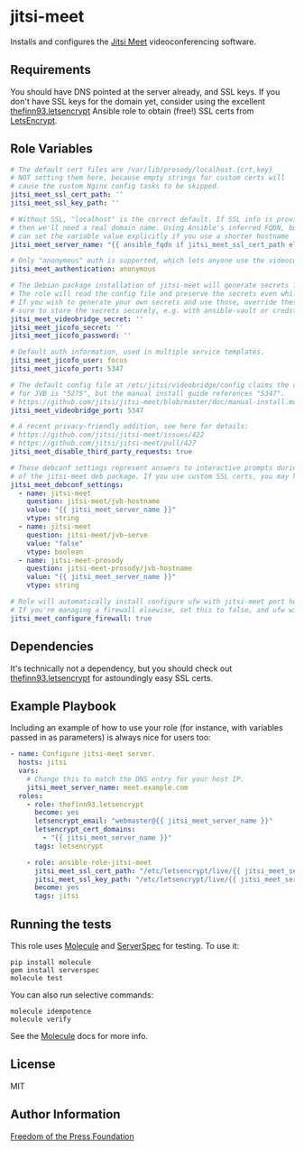 jitsi-meet
=========

Installs and configures the [Jitsi Meet] videoconferencing software.


Requirements
------------

You should have DNS pointed at the server already, and SSL keys. If you don't have SSL
keys for the domain yet, consider using the excellent [thefinn93.letsencrypt] Ansible role
to obtain (free!) SSL certs from [LetsEncrypt].

Role Variables
--------------

```yaml
# The default cert files are /var/lib/prosody/localhost.{crt,key}
# NOT setting them here, because empty strings for custom certs will
# cause the custom Nginx config tasks to be skipped.
jitsi_meet_ssl_cert_path: ''
jitsi_meet_ssl_key_path: ''

# Without SSL, "localhost" is the correct default. If SSL info is provided,
# then we'll need a real domain name. Using Ansible's inferred FQDN, but you
# can set the variable value explicitly if you use a shorter hostname
jitsi_meet_server_name: "{{ ansible_fqdn if jitsi_meet_ssl_cert_path else 'localhost' }}"

# Only "anonymous" auth is supported, which lets anyone use the videoconference server.
jitsi_meet_authentication: anonymous

# The Debian package installation of jitsi-meet will generate secrets for the components.
# The role will read the config file and preserve the secrets even while templating.
# If you wish to generate your own secrets and use those, override these vars, but make
# sure to store the secrets securely, e.g. with ansible-vault or credstash.
jitsi_meet_videobridge_secret: ''
jitsi_meet_jicofo_secret: ''
jitsi_meet_jicofo_password: ''

# Default auth information, used in multiple service templates.
jitsi_meet_jicofo_user: focus
jitsi_meet_jicofo_port: 5347

# The default config file at /etc/jitsi/videobridge/config claims the default port
# for JVB is "5275", but the manual install guide references "5347".
# https://github.com/jitsi/jitsi-meet/blob/master/doc/manual-install.md
jitsi_meet_videobridge_port: 5347

# A recent privacy-friendly addition, see here for details:
# https://github.com/jitsi/jitsi-meet/issues/422
# https://github.com/jitsi/jitsi-meet/pull/427
jitsi_meet_disable_third_party_requests: true

# These debconf settings represent answers to interactive prompts during installation
# of the jitsi-meet deb package. If you use custom SSL certs, you may have to set more options.
jitsi_meet_debconf_settings:
  - name: jitsi-meet
    question: jitsi-meet/jvb-hostname
    value: "{{ jitsi_meet_server_name }}"
    vtype: string
  - name: jitsi-meet
    question: jitsi-meet/jvb-serve
    value: "false"
    vtype: boolean
  - name: jitsi-meet-prosody
    question: jitsi-meet-prosody/jvb-hostname
    value: "{{ jitsi_meet_server_name }}"
    vtype: string

# Role will automatically install configure ufw with jitsi-meet port holes.
# If you're managing a firewall elsewise, set this to false, and ufw will be skipped.
jitsi_meet_configure_firewall: true
```

Dependencies
------------

It's technically not a dependency, but you should check out [thefinn93.letsencrypt]
for astoundingly easy SSL certs.

Example Playbook
----------------

Including an example of how to use your role (for instance, with variables passed in as parameters) is always nice for users too:

```yaml
- name: Configure jitsi-meet server.
  hosts: jitsi
  vars:
    # Change this to match the DNS entry for your host IP.
    jitsi_meet_server_name: meet.example.com
  roles:
    - role: thefinn93.letsencrypt
      become: yes
      letsencrypt_email: "webmaster@{{ jitsi_meet_server_name }}"
      letsencrypt_cert_domains:
        - "{{ jitsi_meet_server_name }}"
      tags: letsencrypt

    - role: ansible-role-jitsi-meet
      jitsi_meet_ssl_cert_path: "/etc/letsencrypt/live/{{ jitsi_meet_server_name }}/fullchain.pem"
      jitsi_meet_ssl_key_path: "/etc/letsencrypt/live/{{ jitsi_meet_server_name }}/privkey.pem"
      become: yes
      tags: jitsi
```

Running the tests
-----------------

This role uses [Molecule] and [ServerSpec] for testing. To use it:

```
pip install molecule
gem install serverspec
molecule test
```

You can also run selective commands:

```
molecule idempotence
molecule verify
```

See the [Molecule] docs for more info.

License
-------

MIT

Author Information
------------------

[Freedom of the Press Foundation]

[Jitsi Meet]: https://github.com/jitsi/jitsi-meet
[thefinn93.letsencrypt]: https://github.com/thefinn93/ansible-letsencrypt
[LetsEncrypt]: https://letsencrypt.org/
[Freedom of the Press Foundation]: https://freedom.press/
[Molecule]: http://molecule.readthedocs.org/en/master/
[ServerSpec]: http://serverspec.org/
